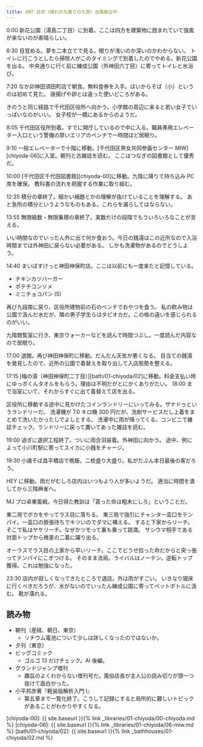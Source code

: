 ```yaml
---
title: 497 日目（晴れのち曇りのち雨）台風接近中
---
```


0:00 新花公園（湯島二丁目）に到着。ここは四方を建築物に囲まれていて強風が来ないのが素晴らしい。

6:30 目覚める。夢を二本立てで見る。眠りが浅いのか深いのかわからない。
トイレに行こうとしたら掃除人がこのタイミングで到着したのでやめる。新花公園を出る。
中央通りに行く前に練成公園（外神田六丁目）に寄ってトイレと水浴び。

7:20 なか卯神田須田町店で朝食。無料食券を入手。はいからそば（小）というのは初めて見た。
唐揚げや卵とは違った使いどころがある。

きのうと同じ経路で千代田区役所へ向かう。小学館の周辺に来ると若い女子でいっぱいなのがいい。
女子校が一橋にあるからのようだ。

8:05 千代田区役所到着。すでに開庁しているので中に入る。職員専用エレベーター入口という警備の厚いエリアのベンチで一時間ほど居眠り。

9:10 一般エレベーターで十階に移動。[千代田区男女共同参画センター MIW][chiyoda-06]に入室。朝刊と古雑誌を読む。
ここはつなぎの図書館として優秀だ。

10:00 [千代田区千代田図書館][chiyoda-00]に移動。九階に降りて持ち込み PC 席を確保。
教科書の流れを把握する作業に取り組む。

12:35 積分の章終了。細かい補題とかの理解が抜けていることを理解する。
あと急所の積分というようなものもある。これらを漏らしてはならない。

13:55 無限級数・無限乗積の章終了。実数だけの段階でもういろいろなことが言える。

いい時間なのでいったん外に出て何か食おう。今日の銭湯はこの近所なので入浴時間までは外神田に戻らない必要がある。
しかも洗濯物があるのでどうしよう。

14:40 まいばすけっと神田神保町店。ここは以前にも一度来たと記憶している。

* チキンカツバーガー
* ポテチコンソメ
* ミニチョコパン (5)

再び九段南に戻り、区役所建物前の石のベンチでおやつを食う。
私の飲み物は公園で汲んだ水だが、隣の男子学生らはタピオカだ。この格の違いを感じられるのがいい。

九階閲覧室に行き、東京ウォーカーなどを読んで時間つぶし。一度読んだ内容なので居眠り。

17:00 退館。再び神田神保町に移動。だんだん天気が悪くなる。
目当ての銭湯を発見したので、近所の公園で着替えを取り出して入店態勢を整える。

17:15 [梅の湯（神田神保町二丁目）][bath/01-chiyoda/02]に移動。料金支払い時にゆっポくんタオルをもらう。理由は不明だがとにかくありがたい。
18:00 まで浴室にいて、それからすぐに出て着替えて店を出る。

区役所に移動する途中に見かけたコインランドリーにいってみる。ザナドゥというランドリーだ。
洗濯機が 7.0 キロ機 300 円だが、洗剤サービスだし上着をまとめて洗いたかったしでよしとする。
洗濯中に雨が降ってくる。コンビニで雑誌チェック。ランドリーに戻って置いてあった雑誌を読む。

19:00 過ぎに選択工程終了。ついに雨合羽装着。外神田に向かう。
途中、例によって小川町駅に寄ってスイカに小銭をチャージ。

19:30 小諸そば昌平橋店で晩飯。二枚盛り大盛り。私がたぶん本日最後の客だろう。

HEY に移動。雨だがむしろ店内はいつもより人が多いようだ。
適当に時間を潰してから三階麻雀へ。

MJ プロ卓東風戦。今日得た教訓は「貰った命は粗末にしろ」ということだ。

東二局でポカをやってラス目に落ちる。
東三局で強引にチャンタ一盃口をテンパイ。一盃口の嵌張待ちでキツいのでダマに構える。
すると下家からリーチ。そこで私はヤケリーチ。なぜかツモって裏も乗って跳満。
サシウマ相手である対面トップから微差の二着に躍り出る。

オーラスでラス目の上家から早いリーチ。ここでどうせ拾った命だからと突っ張ってテンパイにこぎつける。
そのまま流局。ライバルはノーテン。逆転トップ獲得。これは勉強になった。

23:30 店内が寂しくなってきたところで退店。外は雨がすごい。
いきなり寝床に行くべきだろうが、水がないのでいったん練成公園に寄ってペットボトルに汲む。
靴が濡れる。

## 読み物

* 朝刊（産経、朝日、東京）
  * リチウム電池について少しは詳しくなったのではないか。
* 夕刊（東京）
* ビッグコミック
  * ゴルゴ 13 だけチェック。AI 後編。
* グランドジャンプ増刊
  * 趣旨のよくわからない増刊号だ。風俗店長が主人公の読み切りが頭一つ抜けて面白かった。
* 小平邦彦著『軽装版解析入門 I』
  * 第五章まで一覧化終了。こうして記録にすると局所的に難しいトピックがあることがわかりやすくなる。

[chiyoda-00]: {{ site.baseurl }}{% link _libraries/01-chiyoda/00-chiyoda.md %}
[chiyoda-06]: {{ site.baseurl }}{% link _libraries/01-chiyoda/06-miw.md %}
[bath/01-chiyoda/02]: {{ site.baseurl }}{% link _bathhouses/01-chiyoda/02.md %}
